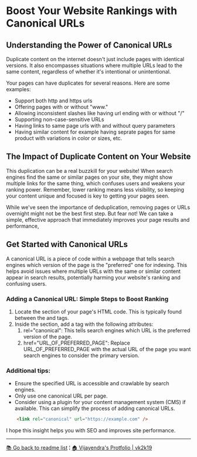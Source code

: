 # Boost Your Website Rankings with Canonical URLs

## Understanding the Power of Canonical URLs

Duplicate content on the internet doesn't just include pages with identical versions. It also encompasses situations where multiple URLs lead to the same content, regardless of whether it's intentional or unintentional.

Your pages can have duplicates for several reasons. Here are some examples:
- Support both http and https urls 
- Offering pages with or without "www."
- Allowing inconsistent slashes like having url ending with or without "/"
- Supporting non-case-sensitive URLs
- Having links to same page urls with and without query parameters
- Having similar content for example having seprate pages for same product with variations in color or sizes, etc.

## The Impact of Duplicate Content on Your Website

This duplication can be a real buzzkill for your website! When search engines find the same or similar pages on your site, they might show multiple links for the same thing, which confuses users and weakens your ranking power. Remember, lower ranking means less visibility, so keeping your content unique and focused is key to getting your pages seen.

While we've seen the importance of deduplication, removing pages or URLs overnight might not be the best first step. But fear not! We can take a simple, effective approach that immediately improves your page results and performance,

## Get Started with Canonical URLs

A canonical URL is a piece of code within a webpage that tells search engines which version of the page is the "preferred" one for indexing. This helps avoid issues where multiple URLs with the same or similar content appear in search results, potentially harming your website's ranking and confusing users.

### Adding a Canonical URL: Simple Steps to Boost Ranking

1. Locate the <head> section of your page's HTML code. This is typically found between the <html> and </html> tags.
1. Inside the <head> section, add a <link> tag with the following attributes:
    1. rel="canonical": This tells search engines which URL is the preferred version of the page.
    1. href="URL_OF_PREFERRED_PAGE": Replace URL_OF_PREFERRED_PAGE with the actual URL of the page you want search engines to consider the primary version.

### Additional tips:

- Ensure the specified URL is accessible and crawlable by search engines.
- Only use one canonical URL per page.
- Consider using a plugin for your content management system (CMS) if available. This can simplify the process of adding canonical URLs.


```html
    <link rel="canonical" url="https://example.com" />
```

I hope this insight helps you with SEO and improves site performance.

***

[&#128218; Go back to readme list](../) ¦ [&#x1F3E0; Vijayendra's Protfolio &#124; vk2k19](/)
